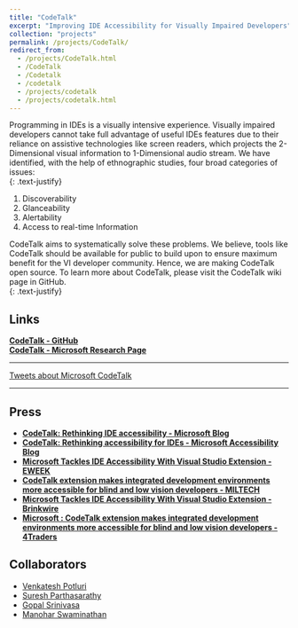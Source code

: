 ```yaml
---
title: "CodeTalk"
excerpt: "Improving IDE Accessibility for Visually Impaired Developers"
collection: "projects"
permalink: /projects/CodeTalk/
redirect_from:
  - /projects/CodeTalk.html
  - /CodeTalk
  - /Codetalk
  - /codetalk
  - /projects/codetalk
  - /projects/codetalk.html
---
```


Programming in IDEs is a visually intensive experience. Visually impaired developers cannot take full advantage of useful IDEs features due to their reliance on assistive technologies like screen readers, which projects the 2-Dimensional visual information to 1-Dimensional audio stream. We have identified, with the help of ethnographic studies, four broad categories of issues:  
{: .text-justify}
1. Discoverability
2. Glanceability
3. Alertability
4. Access to real-time Information  

CodeTalk aims to systematically solve these problems. We believe, tools like CodeTalk should be available for public to build upon to ensure maximum benefit for the VI developer community. Hence, we are making CodeTalk open source. To learn more about CodeTalk, please visit the CodeTalk wiki page in GitHub.  
{: .text-justify} 

Links
---
[**CodeTalk - GitHub**](https://github.com/Microsoft/CodeTalk)  
[**CodeTalk - Microsoft Research Page**](https://www.microsoft.com/en-us/research/project/codetalk/)

---
<a class="twitter-timeline"  href="https://twitter.com/search?q=Microsoft%20CodeTalk" data-widget-id="943712441736732672">Tweets about Microsoft CodeTalk</a>
<script>!function(d,s,id){var js,fjs=d.getElementsByTagName(s)[0],p=/^http:/.test(d.location)?'http':'https';if(!d.getElementById(id)){js=d.createElement(s);js.id=id;js.src=p+"://platform.twitter.com/widgets.js";fjs.parentNode.insertBefore(js,fjs);}}(document,"script","twitter-wjs");</script>
---

Press
---
* [**CodeTalk: Rethinking IDE accessibility - Microsoft Blog**](https://www.microsoft.com/en-us/research/blog/codetalk-rethinking-ide-accessibility/)
* [**CodeTalk: Rethinking accessibility for IDEs - Microsoft Accessibility Blog**](https://blogs.msdn.microsoft.com/accessibility/2017/12/18/codetalk-rethinking-accessibility-for-ides/)
* [**Microsoft Tackles IDE Accessibility With Visual Studio Extension - EWEEK**](http://www.eweek.com/enterprise-apps/microsoft-tackles-ide-accessibility-with-visual-studio-extension)
* [**CodeTalk extension makes integrated development environments more accessible for blind and low vision developers - MILTECH**](http://www.military-technologies.net/2017/12/20/codetalk-extension-makes-integrated-development-environments-more-accessible-for-blind-and-low-vision-developers/)
* [**Microsoft Tackles IDE Accessibility With Visual Studio Extension - Brinkwire**](http://en.brinkwire.com/37154/microsoft-tackles-ide-accessibility-with-visual-studio-extension/)
* [**Microsoft : CodeTalk extension makes integrated development environments more accessible for blind and low vision developers - 4Traders**](http://www.4-traders.com/MICROSOFT-CORPORATION-4835/news/Microsoft-CodeTalk-extension-makes-integrated-development-environments-more-accessible-for-blind-a-25700928/)


Collaborators
---
* [Venkatesh Potluri](venkateshpotluri.me)
* [Suresh Parthasarathy](https://www.microsoft.com/en-us/research/people/supartha/)
* [Gopal Srinivasa](https://www.microsoft.com/en-us/research/people/gopalsr/)
* [Manohar Swaminathan](https://www.microsoft.com/en-us/research/people/swmanohmicrosoft-com/)  
          
